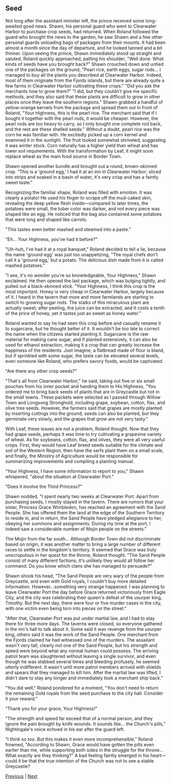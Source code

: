 ## Seed
Not long after the assistant minister left, the prince received some long-awaited good news.
Shawn, his personal guard who went to Clearwater Harbor to purchase crop seeds, had returned.
When Roland followed the guard who brought the news to the garden, he saw Shawn and a few other personal guards unloading bags of packages from their mounts.
It had been almost a month since the day of departure, and he looked tanned and a bit thinner.
Upon seeing the prince, Shawn immediately stood up straight and saluted. Roland quickly approached, patting his shoulder, "Well done. What kinds of seeds have you brought back?"
Shawn crouched down and untied one of the packages on the ground, "Pearl rice, earth eggs, sugar rods... I managed to buy all the plants you described at Clearwater Harbor. Indeed, most of them originate from the Fjords islands, but there are already quite a few farms in Clearwater Harbor cultivating these crops."
"Did you ask the merchants how to grow them?"
"I did, but they couldn't give me specific methods, and they also said that these plants are difficult to grow in other places once they leave the southern regions." Shawn grabbed a handful of yellow-orange kernels from the package and spread them out in front of Roland, "Your Highness, this is the pearl rice. The merchant said that if I bought it together with the pearl rods, it would be cheaper. However, the pearl rods are too heavy to carry, so I only bought one complete rod back, and the rest are these shelled seeds."
Without a doubt, pearl rice was the corn he was familiar with. He excitedly picked up a corn kernel and examined it in the sunlight. The fruit looked somewhat shriveled, suggesting it was winter stock. Corn naturally has a higher yield than wheat and has lower soil requirements. With the transformation by Leaf, it might soon replace wheat as the main food source in Border Town.

Shawn opened another bundle and brought out a round, brown-skinned crop. "This is a 'ground egg,' I had it at an inn in Clearwater Harbor; sliced into strips and soaked in a basin of water, it's very crisp and has a faintly sweet taste."

Recognizing the familiar shape, Roland was filled with emotion. It was clearly a potato! He used his finger to scrape off the mud-caked skin, revealing the deep yellow flesh inside—compared to later times, the potatoes were small, the tuber color was darker, and not every piece was shaped like an egg. He noticed that the bag also contained some potatoes that were long and shaped like carrots.

"This tastes even better mashed and steamed into a paste."

"Eh... Your Highness, you've had it before?"

"Uh-huh, I've had it at a royal banquet," Roland decided to tell a lie, because the name 'ground egg' was just too unappetizing, "The royal chefs don't call it a 'ground egg,' but a potato. The delicious dish made from it is called mashed potatoes."

"I see, it's no wonder you're so knowledgeable, Your Highness," Shawn exclaimed. He then opened the last package, which was bulging tightly, and pulled out a black-skinned stick. "Your Highness, I think this crop is the most important. Honey is very cheap in Clearwater Harbor, largely because of it. I heard in the tavern that more and more farmlands are starting to switch to growing sugar rods. The stalks of this miraculous plant are actually sweet; after peeling, the juice can be extracted, and it costs a tenth of the price of honey, yet it tastes just as sweet as honey water."

Roland wanted to say he had seen this crop before and casually rename it to sugarcane, but he thought better of it. It wouldn't be too late to correct the name when the citizens started planting it. Sugarcane is the raw material for making cane sugar, and if planted extensively, it can also be used for ethanol extraction, making it a crop that can greatly increase the happiness of the residents. Just imagine, a flatbread made of flour is bland, but if sprinkled with some sugar, the taste can be elevated several levels, even someone like Roland, who prefers savory foods, would be captivated.

"Are there any other crop seeds?"

"That's all from Clearwater Harbor," he said, taking out five or six small pouches from his inner pocket and handing them to His Highness, "You ordered me to bring back seeds of plants that are in Greycastle but not in the small towns. These packets were selected as I passed through Willow Town and Longsong Stronghold, including grape, soybean, cotton, flax, and olive tree seeds. However, the farmers said that grapes are mostly planted by inserting cuttings into the ground; seeds can also be planted, but they germinate very slowly, and the grapes that grow are not very tasty."

With Leaf, these issues are not a problem, Roland thought. Now that they had grape seeds, perhaps it was time to try cultivating a grapevine variety of wheat. As for soybeans, cotton, flax, and olives, they were all very useful crops. First, they would have Leaf breed seeds suitable for the climate and soil of the Western Region, then have the serfs plant them on a small scale, and finally, the Ministry of Agriculture would be responsible for summarizing improvements and compiling a planting manual.

"Your Highness, I have some information to report to you," Shawn whispered, "about the situation at Clearwater Port."

"Does it involve the Third Princess?"

Shawn nodded, "I spent nearly two weeks at Clearwater Port. Apart from purchasing seeds, I mostly stayed in the tavern. There are rumors that your sister, Princess Grace Wimbledon, has reached an agreement with the Sand People. She has offered them the land at the edge of the Southern Territory to reside in, and in return, the Sand People have pledged allegiance to her, obeying her summons and assignments. During my time at the port, I indeed saw a considerable number of Mojin people on the streets."

The Mojin from the far south... Although Border Town did not discriminate based on origin, it was another matter to bring a large number of different races to settle in the kingdom's territory. It seemed that Grace was truly unscrupulous in her quest for the throne, Roland thought. "The Sand People consist of many different factions; it's unlikely they would all follow her command. Do you know which clans she has managed to persuade?"

Shawn shook his head, "The Sand People are very wary of the people from Greycastle, and even with Gold royals, I couldn't buy more detailed information. However...something very strange happened. I was planning to leave Clearwater Port the day before Grace returned victoriously from Eagle City, and the city was celebrating their queen's defeat of the usurper king, Timothy. But the next day, there were four or five murder cases in the city, with one victim even being torn into pieces on the street."

"After that, Clearwater Port was put under martial law, and I had to stay there for three more days. The taverns were closed, so everyone gathered in the inn's hall to talk about it. Some said it was revenge from the usurper king, others said it was the work of the Sand People. One merchant from the Fjords claimed he had witnessed one of the murders. The assailant wasn't very tall, clearly not one of the Sand People, but his strength and speed were beyond what any normal human could possess. The arriving patrol team was slaughtered without leaving a single survivor, and even though he was stabbed several times and bleeding profusely, he seemed utterly indifferent. It wasn't until more patrol members arrived with shields and spears that they managed to kill him. After the martial law was lifted, I didn't dare to stay any longer and immediately took a merchant ship back."

"You did well," Roland pondered for a moment, "You don't need to return the remaining Gold royals from the seed purchase to the city hall. Consider it your reward."

"Thank you for your grace, Your Highness!"

"The strength and speed far exceed that of a normal person, and they ignore the pain brought by knife wounds. It sounds like... the Church's pills," Nightingale's voice echoed in his ear after the guard left.

"I think so too. But this makes it even more incomprehensible," Roland frowned, "According to Shawn, Grace would have gotten the pills even earlier than me, while supporting both sides in the struggle for the throne... What exactly are they thinking?" A bad feeling faintly emerged in his heart—could it be that the true intention of the Church was not to see a stable Greycastle?



[Previous](CH0139.md) | [Next](CH0141.md)
